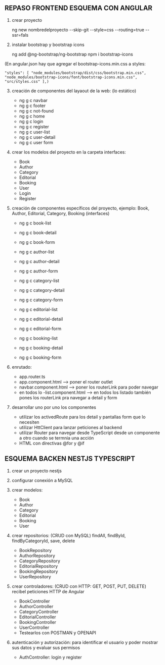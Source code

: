 
## REPASO FRONTEND ESQUEMA CON ANGULAR

1. crear proyecto 
    
    ng new nombredelproyecto --skip-git --style=css --routing=true --ssr=fals

2. instalar bootstrap y bootstrap icons

    ng add @ng-bootstrap/ng-bootstrap
    npm i bootstrap-icons

(En angular.json hay que agregar el bootstrap-icons.min.css a styles:

    "styles": [ "node_modules/bootstrap/dist/css/bootstrap.min.css", "node_modules/bootstrap-icons/font/bootstrap-icons.min.css", "src/styles.css" ],)

3. creación de componentes del layaout de la web: (lo estático)

    * ng g c navbar
    * ng g c footer
    * ng g c not-found
    * ng g c home
    * ng g c login
    * ng g c register
    * ng g c user-list
    * ng g c user-detail
    * ng g c user form

4. crear los modelos del proyecto en la carpeta interfaces:

    * Book
    * Author
    * Category
    * Editorial
    * Booking
    * User
    * Login
    * Register

5. creación de componentes específicos del proyecto, ejemplo: Book, Author, Editorial, Category, Booking (interfaces)

    * ng g c book-list
    * ng g c book-detail
    * ng g c book-form

    * ng g c author-list
    * ng g c author-detail
    * ng g c author-form
    
    * ng g c category-list
    * ng g c category-detail
    * ng g c category-form

    * ng g c editorial-list
    * ng g c editorial-detail
    * ng g c editorial-form
    
    * ng g c booking-list
    * ng g c booking-detail
    * ng g c booking-form

6. enrutado:

    * app.router.ts
    * app.component.html --> poner el router outlet
    * navbar.component.html --> poner los routerLink para poder navegar
    * en todos lo -list.component.html --> en todos los listado también pones los routerLink pra navegar a detail y form

7. desarrollar uno por uno los componentes

    * utilizar los activedRoute para los detail y pantallas form que lo necesiten
    * utilizar HttClient para lanzar peticiones al backend
    * utilizar Router para navegar desde TypeScript desde un componente a otro cuando se termnia una acción
    * HTML con directivas @for y @if

## ESQUEMA BACKEN NESTJS TYPESCRIPT

1. crear un proyecto nestjs

2. configurar conexión a MySQL

3. crear modelos:

    * Book
    * Author
    * Category
    * Editorial
    * Booking
    * User

4. crear repositorios: (CRUD con MySQL) findAll, findById, findByCategoryId, save, delete

    * BookRepository
    * AuthorRepository
    * CategoryRepository
    * EditorialRepository
    * BookingRepository
    * UserRepository

5. crear controladores: (CRUD con HTTP: GET, POST, PUT, DELETE) recibel peticiones HTTP de Angular

    * BookController
    * AuthorController
    * CategoryController
    * EditorialController
    * BookingController
    * UserController
    * Testearlos con POSTMAN y OPENAPI

6. autenticación y autorización: para identificar el usuario y poder mostrar sus datos y evaluar sus permisos

    * AuthController: login y register
    

